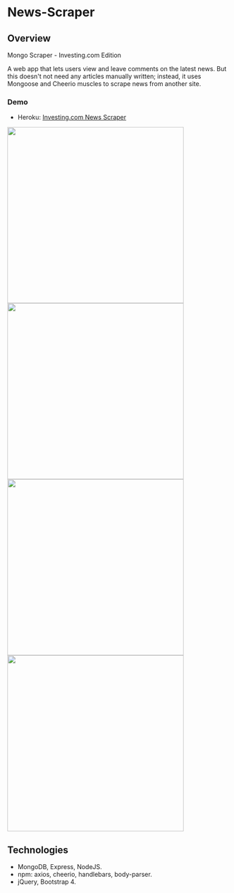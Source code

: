 # News-Scraper

## Overview
Mongo Scraper - Investing.com Edition

A web app that lets users view and leave comments on the latest news. But this doesn't not need any articles manually written; instead, it uses Mongoose and Cheerio muscles to scrape news from another site. 

### Demo
* Heroku: [Investing.com News Scraper](https://newsforever.herokuapp.com)

<img src="https://i.ibb.co/rFHzPr2/home.png" width="400"/>  
<img src="https://i.ibb.co/xSkgDL1/homearticles.png" width="400"/>
<img src="https://i.ibb.co/NKp244R/savedpage.png" width="400"/>
<img src="https://i.ibb.co/hZzqQFr/savedarticles.png" width="400"/>




## Technologies
* MongoDB, Express, NodeJS.
* npm: axios, cheerio, handlebars, body-parser.
* jQuery, Bootstrap 4.